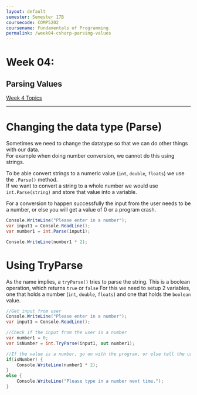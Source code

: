 ```yaml
---
layout: default
semester: Semester 17B
coursecode: COMP5202
coursename: Fundamentals of Programming
permalink: /week04-csharp-parsing-values
---
```


# Week 04:

## Parsing Values

<a href="./week04-index.html" class="btn btn-default">Week 4 Topics</a> 

---

# Changing the data type (Parse)

Sometimes we need to change the datatype so that we can do other things with our data.  
For example when doing number conversion, we cannot do this using strings.

To be able convert strings to a numeric value (`int`, `double`, `floats`) we use the `.Parse()` method.  
If we want to convert a string to a whole number we would use `int.Parse(string)` and store that value into a variable.

For a conversion to happen successfully the input from the user needs to be a number, or else you will get a value of 0 or a program crash.

```csharp
Console.WriteLine("Please enter in a number");
var input1 = Console.ReadLine();
var number1 = int.Parse(input1);

Console.WriteLine(number1 * 2);
```

# Using TryParse

As the name implies, a `tryParse()` tries to parse the string. This is a boolean operation, which returns `true` or `false`
For this we need to setup 2 variables, one that holds a number (`int`, `double`, `floats`) and one that holds the `boolean` value.

```csharp
//Get input from user
Console.WriteLine("Please enter in a number");
var input1 = Console.ReadLine();

//Check if the input from the user is a number
var number1 = 0;
var isNumber = int.TryParse(input1, out number1);

//If the value is a number, go on with the program, or else tell the user they made an error
if(isNumber) {
    Console.WriteLine(number1 * 2);
}
else {
    Console.WriteLine("Please type in a number next time.");
}
```








